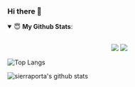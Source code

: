 ### Hi there 👋

<!--
**sierraporta/sierraporta** is a ✨ _special_ ✨ repository because its `README.md` (this file) appears on your GitHub profile.

Here are some ideas to get you started:

- 🔭 I’m currently working on ...
- 🌱 I’m currently learning ...
- 👯 I’m looking to collaborate on ...
- 🤔 I’m looking for help with ...
- 💬 Ask me about ...
- 📫 How to reach me: ...
- 😄 Pronouns: ...
- ⚡ Fun fact: ...
-->

<details open>
 <summary> 😇 <b>My Github Stats</b>: </summary>
<br>
<p align = "center">
  <img src = "https://github-readme-stats.vercel.app/api?username=sierraporta&show_icons=true&theme=bear&line_height=27">
  <img src = "https://github-readme-stats.vercel.app/api/top-langs/?username=sierraporta&hide=css,java,html&theme=bear">
</p>

</details>

![Top Langs](https://github-readme-stats.vercel.app/api/top-langs/?username=sierraporta&layout=compact&theme=onedark&hide=css,html) 

![sierraporta's github stats](https://github-readme-stats.vercel.app/api?username=sierraporta&count_private=true&show_icons=true&theme=onedark&layout=compac)
